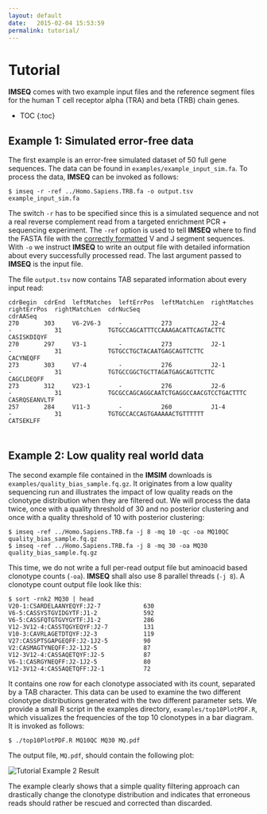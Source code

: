 ```yaml
---
layout: default
date:   2015-02-04 15:53:59
permalink: tutorial/
---
```


# Tutorial

**IMSEQ** comes with two example input files and the reference segment files for the human T cell receptor alpha (TRA) and beta (TRB) chain genes. 

 * TOC
{:toc}

## Example 1: Simulated error-free data

The first example is an error-free simulated dataset of 50 full gene sequences. The data can be found in ```examples/example_input_sim.fa```. To process the data, **IMSEQ** can be invoked as follows:

    $ imseq -r -ref ../Homo.Sapiens.TRB.fa -o output.tsv example_input_sim.fa

The switch ```-r``` has to be specified since this is a simulated sequence and not a real reverse complement read from a targeted enrichment PCR + sequencing experiment. The ```-ref``` option is used to tell **IMSEQ** where to find the FASTA file with the [correctly formatted](../fastaFormat) V and J segment sequences. With ```-o``` we instruct **IMSEQ** to write an output file with detailed information about every successfully processed read. The last argument passed to **IMSEQ** is the input file. 

The file ```output.tsv``` now contains TAB separated information about every input read:

    cdrBegin  cdrEnd  leftMatches  leftErrPos  leftMatchLen  rightMatches  rightErrPos  rightMatchLen  cdrNucSeq                                cdrAASeq
    270       303     V6-2V6-3     -           273           J2-4          -            31             TGTGCCAGCATTTCCAAAGACATTCAGTACTTC        CASISKDIQYF
    270       297     V3-1         -           273           J2-1          -            31             TGTGCCTGCTACAATGAGCAGTTCTTC              CACYNEQFF
    273       303     V7-4         -           276           J2-1          -            31             TGTGCCGGCTGCTTAGATGAGCAGTTCTTC           CAGCLDEQFF
    273       312     V23-1        -           276           J2-6          -            31             TGCGCCAGCAGGCAATCTGAGGCCAACGTCCTGACTTTC  CASRQSEANVLTF
    257       284     V11-3        -           260           J1-4          -            31             TGTGCCACCAGTGAAAAACTGTTTTTT              CATSEKLFF

<p style="margin-top:50px"></p>

## Example 2: Low quality real world data

The second example file contained in the **IMSIM** downloads is ```examples/quality_bias_sample.fq.gz```. It originates from a low quality sequencing run and illustrates the impact of low quality reads on the clonotype distribution when they are filtered out. We will process the data twice, once with a quality threshold of 30 and no posterior clustering and once with a quality threshold of 10 with posterior clustering:

    $ imseq -ref ../Homo.Sapiens.TRB.fa -j 8 -mq 10 -qc -oa MQ10QC quality_bias_sample.fq.gz
    $ imseq -ref ../Homo.Sapiens.TRB.fa -j 8 -mq 30 -oa MQ30 quality_bias_sample.fq.gz

This time, we do not write a full per-read output file but aminoacid based clonotype counts (```-oa```). **IMSEQ** shall also use 8 parallel threads (```-j 8```). A clonotype count output file look like this:

    $ sort -rnk2 MQ30 | head
    V20-1:CSARDELAANYEQYF:J2-7            630
    V6-5:CASSYSTGVIDGYTF:J1-2             592
    V6-5:CASSFQTGTGVYGYTF:J1-2            286
    V12-3V12-4:CASSTQGYEQYF:J2-7          131
    V10-3:CAVRLAGETDTQYF:J2-3             119
    V27:CASSPTSGAPGEQFF:J2-1J2-5          90
    V2:CASMAGTYNEQFF:J2-1J2-5             87
    V12-3V12-4:CASSAQETQYF:J2-5           87
    V6-1:CASRGYNEQFF:J2-1J2-5             80
    V12-3V12-4:CASSAQETQFF:J2-1           72

It contains one row for each clonotype associated with its count, separated by a TAB character. This data can be used to examine the two different clonotype distributions generated with the two different parameter sets. We provide a small R script in the examples directory, ```examples/top10PlotPDF.R```, which visualizes the frequencies of the top 10 clonotypes in a bar diagram. It is invoked as follows:

    $ ./top10PlotPDF.R MQ10QC MQ30 MQ.pdf

The output file, ```MQ.pdf```, should contain the following plot:

![Tutorial Example 2 Result](../images/MQ30vsMQ10example.png)

The example clearly shows that a simple quality filtering approach can drastically change the clonotype distribution and indicates that erroneous reads should rather be rescued and corrected than discarded.
